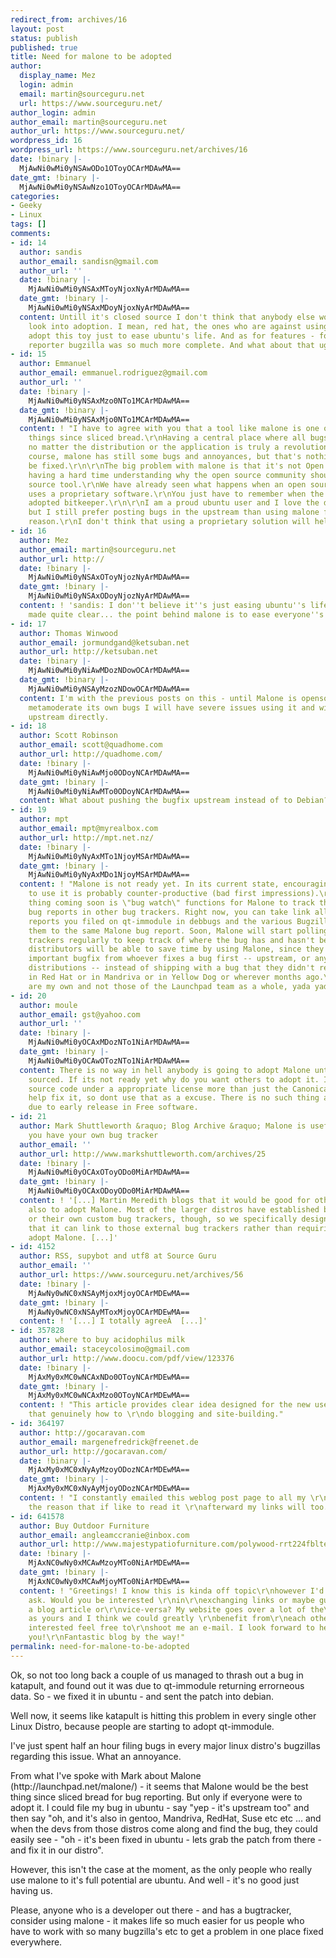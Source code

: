 ```yaml
---
redirect_from: archives/16
layout: post
status: publish
published: true
title: Need for malone to be adopted
author:
  display_name: Mez
  login: admin
  email: martin@sourceguru.net
  url: https://www.sourceguru.net/
author_login: admin
author_email: martin@sourceguru.net
author_url: https://www.sourceguru.net/
wordpress_id: 16
wordpress_url: https://www.sourceguru.net/archives/16
date: !binary |-
  MjAwNi0wMi0yNSAwODo1OToyOCArMDAwMA==
date_gmt: !binary |-
  MjAwNi0wMi0yNSAwNzo1OToyOCArMDAwMA==
categories:
- Geeky
- Linux
tags: []
comments:
- id: 14
  author: sandis
  author_email: sandisn@gmail.com
  author_url: ''
  date: !binary |-
    MjAwNi0wMi0yNSAxMToyNjoxNyArMDAwMA==
  date_gmt: !binary |-
    MjAwNi0wMi0yNSAxMDoyNjoxNyArMDAwMA==
  content: Untill it's closed source I don't think that anybody else would seriously
    look into adoption. I mean, red hat, the ones who are against using mono, won't
    adopt this toy just to ease ubuntu's life. And as for features - for me as a bug
    reporter bugzilla was so much more complete. And what about that ugly UI?
- id: 15
  author: Emmanuel
  author_email: emmanuel.rodriguez@gmail.com
  author_url: ''
  date: !binary |-
    MjAwNi0wMi0yNSAxMzo0NTo1MCArMDAwMA==
  date_gmt: !binary |-
    MjAwNi0wMi0yNSAxMjo0NTo1MCArMDAwMA==
  content: ! "I have to agree with you that a tool like malone is one of the greatest
    things since sliced bread.\r\nHaving a central place where all bugs can posted
    no matter the distribution or the application is truly a revolutionary idea.\r\nOf
    course, malone has still some bugs and annoyances, but that's nothing that can't
    be fixed.\r\n\r\nThe big problem with malone is that it's not Open Source. \r\nI'm
    having a hard time understanding why the open source community should use a closed
    source tool.\r\nWe have already seen what happens when an open source project
    uses a proprietary software.\r\nYou just have to remember when the linux kernel
    adopted bitkeeper.\r\n\r\nI am a proud ubuntu user and I love the distrobution,
    but I still prefer posting bugs in the upstream than using malone for that exact
    reason.\r\nI don't think that using a proprietary solution will help open source."
- id: 16
  author: Mez
  author_email: martin@sourceguru.net
  author_url: http://
  date: !binary |-
    MjAwNi0wMi0yNSAxOToyNjozNyArMDAwMA==
  date_gmt: !binary |-
    MjAwNi0wMi0yNSAxODoyNjozNyArMDAwMA==
  content: ! 'sandis: I don''t believe it''s just easing ubuntu''s life - as I''ve
    made quite clear... the point behind malone is to ease everyone''s life'
- id: 17
  author: Thomas Winwood
  author_email: jormundgand@ketsuban.net
  author_url: http://ketsuban.net
  date: !binary |-
    MjAwNi0wMi0yNiAwMDozNDowOCArMDAwMA==
  date_gmt: !binary |-
    MjAwNi0wMi0yNSAyMzozNDowOCArMDAwMA==
  content: I'm with the previous posts on this - until Malone is opensource and can
    metamoderate its own bugs I will have severe issues using it and will prefer going
    upstream directly.
- id: 18
  author: Scott Robinson
  author_email: scott@quadhome.com
  author_url: http://quadhome.com/
  date: !binary |-
    MjAwNi0wMi0yNiAwMjo0ODoyNCArMDAwMA==
  date_gmt: !binary |-
    MjAwNi0wMi0yNiAwMTo0ODoyNCArMDAwMA==
  content: What about pushing the bugfix upstream instead of to Debian?
- id: 19
  author: mpt
  author_email: mpt@myrealbox.com
  author_url: http://mpt.net.nz/
  date: !binary |-
    MjAwNi0wMi0yNyAxMTo1NjoyMSArMDAwMA==
  date_gmt: !binary |-
    MjAwNi0wMi0yNyAxMDo1NjoyMSArMDAwMA==
  content: ! "Malone is not ready yet. In its current state, encouraging other distributions
    to use it is probably counter-productive (bad first impressions).\r\n\r\nOne cool
    thing coming soon is \"bug watch\" functions for Malone to track the status of
    bug reports in other bug trackers. Right now, you can take link all those bug
    reports you filed on qt-immodule in debbugs and the various Bugzillas, and link
    them to the same Malone bug report. Soon, Malone will start polling those bug
    trackers regularly to keep track of where the bug has and hasn't been fixed. Then
    distributors will be able to save time by using Malone, since they can copy an
    important bugfix from whoever fixes a bug first -- upstream, or any of the other
    distributions -- instead of shipping with a bug that they didn't realize was fixed
    in Red Hat or in Mandriva or in Yellow Dog or wherever months ago.\r\n\r\n(Opinions
    are my own and not those of the Launchpad team as a whole, yada yada.)"
- id: 20
  author: moule
  author_email: gst@yahoo.com
  author_url: ''
  date: !binary |-
    MjAwNi0wMi0yOCAxMDozNTo1NiArMDAwMA==
  date_gmt: !binary |-
    MjAwNi0wMi0yOCAwOTozNTo1NiArMDAwMA==
  content: There is no way in hell anybody is going to adopt Malone until it is open
    sourced. If its not ready yet why do you want others to adopt it. If you release
    source code under a appropriate license more than just the Canonical people can
    help fix it, so dont use that as a excuse. There is no such thing as bad impressions
    due to early release in Free software.
- id: 21
  author: Mark Shuttleworth &raquo; Blog Archive &raquo; Malone is useful even if
    you have your own bug tracker
  author_email: ''
  author_url: http://www.markshuttleworth.com/archives/25
  date: !binary |-
    MjAwNi0wMi0yOCAxOToyODo0MiArMDAwMA==
  date_gmt: !binary |-
    MjAwNi0wMi0yOCAxODoyODo0MiArMDAwMA==
  content: ! '[...] Martin Meredith blogs that it would be good for other distros
    also to adopt Malone. Most of the larger distros have established bugzilla&#8217;s
    or their own custom bug trackers, though, so we specifically designed Malone so
    that it can link to those external bug trackers rather than requiring them to
    adopt Malone. [...]'
- id: 4152
  author: RSS, supybot and utf8 at Source Guru
  author_email: ''
  author_url: https://www.sourceguru.net/archives/56
  date: !binary |-
    MjAwNy0wNC0xNSAyMjoxMjoyOCArMDEwMA==
  date_gmt: !binary |-
    MjAwNy0wNC0xNSAyMToxMjoyOCArMDEwMA==
  content: ! '[...] I totally agreeÂ  [...]'
- id: 357828
  author: where to buy acidophilus milk
  author_email: staceycolosimo@gmail.com
  author_url: http://www.doocu.com/pdf/view/123376
  date: !binary |-
    MjAxMy0xMC0wNCAxNDo0OToyNCArMDEwMA==
  date_gmt: !binary |-
    MjAxMy0xMC0wNCAxMzo0OToyNCArMDEwMA==
  content: ! "This article provides clear idea designed for the new users of blogging,
    that genuinely how to \r\ndo blogging and site-building."
- id: 364197
  author: http://gocaravan.com
  author_email: margenefredrick@freenet.de
  author_url: http://gocaravan.com/
  date: !binary |-
    MjAxMy0xMC0xNyAyMzoyODozNCArMDEwMA==
  date_gmt: !binary |-
    MjAxMy0xMC0xNyAyMjoyODozNCArMDEwMA==
  content: ! "I constantly emailed this weblog post page to all my \r\nfriends, for
    the reason that if like to read it \r\nafterward my links will too."
- id: 641578
  author: Buy Outdoor Furniture
  author_email: angleamccranie@inbox.com
  author_url: http://www.majestypatiofurniture.com/polywood-rrt224fblte-contempo-24-inch-round-counter-height-table-black-frame-teak/
  date: !binary |-
    MjAxNC0wNy0xMCAwMzoyMTo0NiArMDEwMA==
  date_gmt: !binary |-
    MjAxNC0wNy0xMCAwMjoyMTo0NiArMDEwMA==
  content: ! "Greetings! I know this is kinda off topic\r\nhowever I'd figured I'd
    ask. Would you be interested \r\nin\r\nexchanging links or maybe guest authoring
    a blog article or\r\nvice-versa? My website goes over a lot of the\r\nsame topics
    as yours and I think we could greatly \r\nbenefit from\r\neach other. If you're
    interested feel free to\r\nshoot me an e-mail. I look forward to hearing from
    you!\r\nFantastic blog by the way!"
permalink: need-for-malone-to-be-adopted
---
```

<p>Ok, so not too long back a couple of us managed to thrash out a bug in katapult, and found out it was due to qt-immodule returning errorneous data. So - we fixed it in ubuntu - and sent the patch into debian.</p>
<p>Well now, it seems like katapult is hitting this problem in every single other Linux Distro, because people are starting to adopt qt-immodule.</p>
<p>I've just spent half an hour filing bugs in every major linux distro's bugzillas regarding this issue. What an annoyance.</p>
<p>From what I've spoke with Mark about Malone (http://launchpad.net/malone/) - it seems that Malone would be the best thing since sliced bread for bug reporting. But only if everyone were to adopt it. I could file my bug in ubuntu - say "yep - it's upstream too" and then say "oh, and it's also in gentoo, Mandriva, RedHat, Suse etc etc ... and when the devs from those distros come along and find the bug, they could easily see - "oh - it's been fixed in ubuntu - lets grab the patch from there - and fix it in our distro".</p>
<p>However, this isn't the case at the moment, as the only people who really use malone to it's full potential are ubuntu. And well - it's no good just having us.</p>
<p>Please, anyone who is a developer out there - and has a bugtracker, consider using malone - it makes life so much easier for us people who have to work with so many bugzilla's etc to get a problem in one place fixed everywhere.</p>
